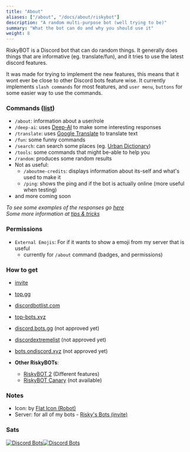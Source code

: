 ```yaml
---
title: "About"
aliases: ["/about", "/docs/about/riskybot"]
description: "A random multi-purpose bot (well trying to be)"
summary: "What the bot can do and why you should use it"
weight: 8
---
```

RiskyBOT is a Discord bot that can do random things. It generally does things that are informative (eg. translate/fun), and it tries to use the latest discord features.

It was made for trying to implement the new features, this means that it wont ever be close to other Discord bots feature wise. It currently implements `slash commands` for most features, and `user menu`, `buttons` for some easier way to use the commands.

### Commands ([list](https://trello.com/b/XpQuJz82/riskybot-commands))
- `/about`: information about a user/role
- `/deep-ai`: uses [Deep-AI](https://deepai.org/) to make some interesting responses
- `/translate`: uses [Google Translate](https://translate.google.com) to translate text
- `/fun`: some funny commands
- `/search`: can search some places (eg. [Urban Dictionary](https://urbandictionary.com/))
- `/tools`: some commands that might be-able to help you
- `/random`: produces some random results
- Not as useful:
   - `/aboutme-credits`: displays information about its-self and what's used to make it
   - `/ping`: shows the ping and if the bot is actually online (more useful when testing)
- and more coming soon

*To see some examples of the responses go [here](../examples)*\
*Some more information at [tips & tricks](../tips-tricks)* 

### Permissions
- `External Emojis`: For if it wants to show a emoji from my server that is useful
  - currently for `/about` command (badges, and permissions)
    
### How to get
- [invite](https://discord.com/api/oauth2/authorize?client_id=780657028695326720&scope=applications.commands)

- [top.gg](https://top.gg/bot/780657028695326720)
- [discordbotlist.com](https://discordbotlist.com/bots/riskybot)
- [top-bots.xyz](https://top-bots.xyz/bot/780657028695326720)

- [discord.bots.gg](https://discord.bots.gg/bots/780657028695326720) (not approved yet)
- [discordextremelist](https://discordextremelist.xyz/en-US/bots/780657028695326720/) (not approved yet)
- [bots.ondiscord.xyz](https://bots.ondiscord.xyz/bots/780657028695326720/) (not approved yet)
- **Other RiskyBOTs**:
  - [RiskyBOT 2](./riskybot-2) (Different features)
  - [RiskyBOT Canary](./riskybot-canary) (not available)

### Notes

- Icon: by [Flat Icon (Robot)](https://www.flaticon.com/free-icon/robot_2021646)
- Server: for all of my bots - [Risky's Bots (invite)](https://discord.gg/BanFeVWyFP)

### Sats

[![Discord Bots](https://top.gg/api/widget/status/780657028695326720.svg)![Discord Bots](https://top.gg/api/widget/servers/780657028695326720.svg)](https://top.gg/bot/780657028695326720)
